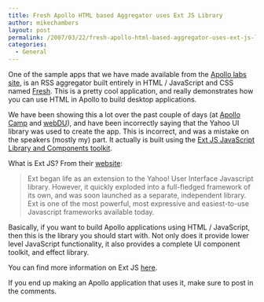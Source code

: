 ```yaml
---
title: Fresh Apollo HTML based Aggregator uses Ext JS Library
author: mikechambers
layout: post
permalink: /2007/03/22/fresh-apollo-html-based-aggregator-uses-ext-js-library/
categories:
  - General
---
```



One of the sample apps that we have made available from the [Apollo labs site][1], is an RSS aggregator built entirely in HTML / JavaScript and CSS named [Fresh][2]. This is a pretty cool application, and really demonstrates how you can use HTML in Apollo to build desktop applications.

We have been showing this a lot over the past couple of days (at [Apollo Camp][3] and [webDU][4]), and have been incorrectly saying that the Yahoo UI library was used to create the app. This is incorrect, and was a mistake on the speakers (mostly my) part. It actually is built using the [Ext JS JavaScript Library and Components toolkit][5].  
<!--more-->

  
What is Ext JS? From their [website][5]:

> Ext began life as an extension to the Yahoo! User Interface Javascript library. However, it quickly exploded into a full-fledged framework of its own, and was soon launched as a separate, independent library. Ext is one of the most powerful, most expressive and easiest-to-use Javascript frameworks available today.

Basically, if you want to build Apollo applications using HTML / JavaScript, then this is the library you should start with. Not only does it provide lower level JavaScript functionality, it also provides a complete UI component toolkit, and effect library.

You can find more information on Ext JS [here][5].

If you end up making an Apollo application that uses it, make sure to post in the comments.

 [1]: http://www.adobe.com/go/apollo
 [2]: http://labs.adobe.com/wiki/index.php/Apollo:Applications:Samples
 [3]: http://www.adobe.com/go/apollocamp
 [4]: http://www.webdu.com.au
 [5]: http://extjs.com/